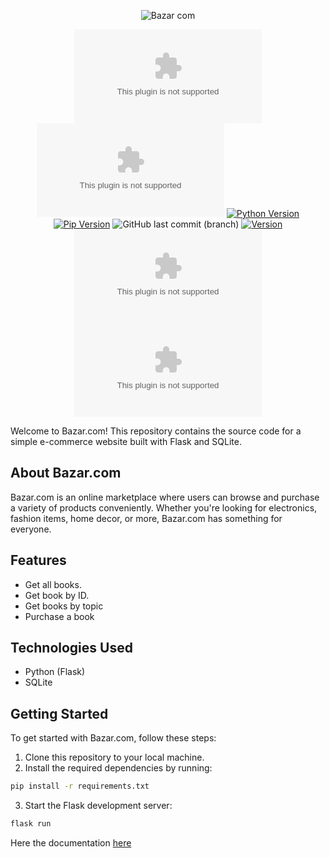 <div align=center>
   
  ![Bazar com](https://github.com/BaraSedih11/Bazar.com/assets/98843912/8eabeccd-49dc-49c8-b5c7-2a78cdec461d)

   ![GitHub repo size](https://img.shields.io/github/repo-size/BaraSedih11/bazar.com) ![GitHub repo file count (file type)](https://img.shields.io/github/directory-file-count/BaraSedih11/bazar.com) [![Python Version](https://img.shields.io/badge/python-3.8-blue)](https://www.python.org/downloads/release/python-380/)
[![Pip Version](https://img.shields.io/badge/pip-21.0-orange)](https://pypi.org/project/pip/21.0/)
 ![GitHub last commit (branch)](https://img.shields.io/github/last-commit/BaraSedih11/bazar.com/main)
[![Version](https://img.shields.io/badge/version-v1.0.0-blue)](https://github.com/BaraSedih/bazar.com/releases/tag/v1.0.0)
[![Contributors](https://img.shields.io/github/contributors/BaraSedih11/bazar.com)](https://github.com/BaraSedih11/bazar.com/graphs/contributors)
![GitHub pull requests](https://img.shields.io/github/issues-pr-raw/BaraSedih11/bazar.com)
  
</div>
Welcome to Bazar.com! This repository contains the source code for a simple e-commerce website built with Flask and SQLite.

## About Bazar.com

Bazar.com is an online marketplace where users can browse and purchase a variety of products conveniently. Whether you're looking for electronics, fashion items, home decor, or more, Bazar.com has something for everyone.

## Features

- Get all books.
- Get book by ID.
- Get books by topic
- Purchase a book

## Technologies Used

- Python (Flask)
- SQLite

## Getting Started

To get started with Bazar.com, follow these steps:

1. Clone this repository to your local machine.
2. Install the required dependencies by running:

```bash
pip install -r requirements.txt
```

3. Start the Flask development server:
```bash
flask run
```

Here the documentation  [here](https://documenter.getpostman.com/view/33323023/2sA35Ba439)
